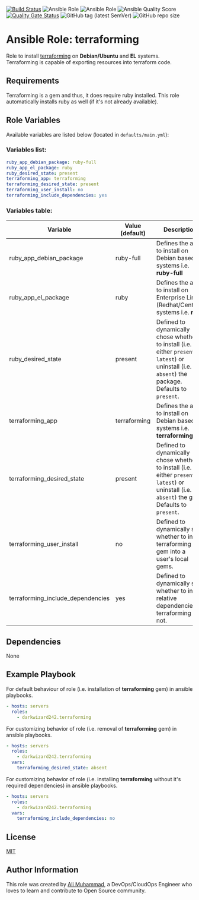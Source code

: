 [![Build Status](https://travis-ci.com/darkwizard242/ansible-role-terraforming.svg?branch=master)](https://travis-ci.com/darkwizard242/ansible-role-terraforming) ![Ansible Role](https://img.shields.io/ansible/role/47756?color=dark%20green%20) ![Ansible Role](https://img.shields.io/ansible/role/d/47756?label=role%20downloads) ![Ansible Quality Score](https://img.shields.io/ansible/quality/47756?label=ansible%20quality%20score) [![Quality Gate Status](https://sonarcloud.io/api/project_badges/measure?project=ansible-role-terraforming&metric=alert_status)](https://sonarcloud.io/dashboard?id=ansible-role-terraforming) ![GitHub tag (latest SemVer)](https://img.shields.io/github/tag/darkwizard242/ansible-role-terraforming?label=release) ![GitHub repo size](https://img.shields.io/github/repo-size/darkwizard242/ansible-role-terraforming?color=orange&style=flat-square)

# Ansible Role: terraforming

Role to install [terraforming](https://github.com/dtan4/terraforming) on **Debian/Ubuntu** and **EL** systems. Terraforming is capable of exporting resources into terraform code.

## Requirements

Terraforming is a gem and thus, it does require ruby installed. This role automatically installs ruby as well (if it's not already available).

## Role Variables

Available variables are listed below (located in `defaults/main.yml`):

### Variables list:

```yaml
ruby_app_debian_package: ruby-full
ruby_app_el_package: ruby
ruby_desired_state: present
terraforming_app: terraforming
terraforming_desired_state: present
terraforming_user_install: no
terraforming_include_dependencies: yes
```

### Variables table:

Variable                          | Value (default) | Description
--------------------------------- | --------------- | ----------------------------------------------------------------------------------------------------------------------------------------------------
ruby_app_debian_package           | ruby-full       | Defines the app to install on Debian based systems i.e. **ruby-full**
ruby_app_el_package               | ruby            | Defines the app to install on Enterprise Linux (Redhat/CentOS) systems i.e. **ruby**
ruby_desired_state                | present         | Defined to dynamically chose whether to install (i.e. either `present` or `latest`) or uninstall (i.e. `absent`) the package. Defaults to `present`.
terraforming_app                  | terraforming    | Defines the app to install on Debian based systems i.e. **terraforming**
terraforming_desired_state        | present         | Defined to dynamically chose whether to install (i.e. either `present` or `latest`) or uninstall (i.e. `absent`) the gem. Defaults to `present`.
terraforming_user_install         | no              | Defined to dynamically set whether to install terraforming gem into a user's local gems.
terraforming_include_dependencies | yes             | Defined to dynamically set whether to install relative dependencies of terraforming or not.

## Dependencies

None

## Example Playbook

For default behaviour of role (i.e. installation of **terraforming** gem) in ansible playbooks.

```yaml
- hosts: servers
  roles:
    - darkwizard242.terraforming
```

For customizing behavior of role (i.e. removal of **terraforming** gem) in ansible playbooks.

```yaml
- hosts: servers
  roles:
    - darkwizard242.terraforming
  vars:
    terraforming_desired_state: absent
```

For customizing behavior of role (i.e. installing **terraforming** without it's required dependencies) in ansible playbooks.

```yaml
- hosts: servers
  roles:
    - darkwizard242.terraforming
  vars:
    terraforming_include_dependencies: no
```

## License

[MIT](https://github.com/darkwizard242/ansible-role-terraforming/blob/master/LICENSE)

## Author Information

This role was created by [Ali Muhammad](https://www.linkedin.com/in/ali-muhammad-759791130/), a DevOps/CloudOps Engineer who loves to learn and contribute to Open Source community.
